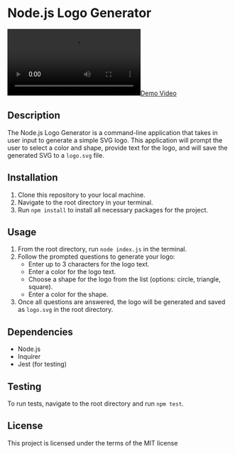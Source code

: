 # Node.js Logo Generator

[![Demo Video](./Examples/Logo-Generator-Tutorial.mov)](./Examples/Logo-Generator-Tutorial.mov)

## Description
The Node.js Logo Generator is a command-line application that takes in user input to generate a simple SVG logo. This application will prompt the user to select a color and shape, provide text for the logo, and will save the generated SVG to a `logo.svg` file.

## Installation
1. Clone this repository to your local machine.
2. Navigate to the root directory in your terminal.
3. Run `npm install` to install all necessary packages for the project.

## Usage
1. From the root directory, run `node index.js` in the terminal.
2. Follow the prompted questions to generate your logo:
   - Enter up to 3 characters for the logo text.
   - Enter a color for the logo text.
   - Choose a shape for the logo from the list (options: circle, triangle, square).
   - Enter a color for the shape.
3. Once all questions are answered, the logo will be generated and saved as `logo.svg` in the root directory. 

## Dependencies
- Node.js
- Inquirer
- Jest (for testing)

## Testing
To run tests, navigate to the root directory and run `npm test`.

## License
This project is licensed under the terms of the MIT license
